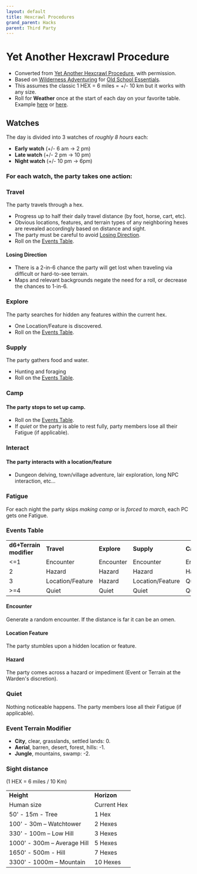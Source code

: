 ```yaml
---
layout: default
title: Hexcrawl Procedures
grand_parent: Hacks
parent: Third Party
---
```


# Yet Another Hexcrawl Procedure
- Converted from [Yet Another Hexcrawl Procedure](https://dangerisreal.blogspot.com/2021/08/yet-another-hexcrawl-procedure-there-is.html), with permission.
- Based on [Wilderness Adventuring](https://oldschoolessentials.necroticgnome.com/srd/index.php/Wilderness_Adventuring) for [Old School Essentials](https://www.drivethrurpg.com/product/272802/OldSchool-Essentials-Basic-Rules).
- This assumes the classic 1 HEX = 6 miles = +/- 10 km but it works with any size.
- Roll for **Weather** once at the start of each day on your favorite table. Example [here](https://ynasmidgard.blogspot.com/2019/02/simple-seasonal-weather-table.html) or [here](https://donjon.bin.sh/d20/weather/).

## Watches
The day is divided into 3 watches of _roughly 8 hours_ each:
- **Early watch** (+/- 6 am -> 2 pm)
- **Late watch** (+/- 2 pm -> 10 pm)
- **Night watch** (+/- 10 pm -> 6pm)

### For each watch, the party takes one action:

### Travel
The party travels through a hex.
- Progress up to half their daily travel distance (by foot, horse, cart, etc).
- Obvious locations, features, and terrain types of any neighboring hexes are revealed accordingly based on distance and sight.
- The party must be careful to avoid [Losing Direction](/hacks/third-party/hexcrawl-procedures/#losing-direction).
- Roll on the [Events Table](/hacks/third-party/hexcrawl-procedures/#events-table).

#### Losing Direction
- There is a 2-in-6 chance the party will get lost when traveling via difficult or hard-to-see terrain.
- Maps and relevant backgrounds negate the need for a roll, or decrease the chances to 1-in-6.

### Explore
The party searches for hidden any features within the current hex.
- One Location/Feature is discovered.
- Roll on the [Events Table](/hacks/third-party/hexcrawl-procedures/#events-table).

### Supply
The party gathers food and water.
- Hunting and foraging
- Roll on the [Events Table](/hacks/third-party/hexcrawl-procedures/#events-table).

### Camp
#### The party stops to set up camp.
- Roll on the [Events Table](/hacks/third-party/hexcrawl-procedures/#events-table).
- If _quiet_ or the party is able to rest fully, party members lose all their Fatigue (if applicable).

### Interact
#### The party interacts with a location/feature
- Dungeon delving, town/village adventure, lair exploration, long NPC interaction, etc...

### Fatigue
For each night the party skips _making camp_ or is _forced to march_, each PC gets one Fatigue.

### Events Table

|                         |                  |             |                  |           |
| ----------------------- | ---------------- | ----------- | ---------------- | --------- |
| **d6+Terrain modifier** | **Travel**       | **Explore** | **Supply**       | **Camp**  |
| <=1                     | Encounter        | Encounter   | Encounter        | Encounter |
| 2                       | Hazard           | Hazard      | Hazard           | Hazard    |
| 3                       | Location/Feature | Hazard      | Location/Feature | Quiet     |
| >=4                     | Quiet            | Quiet       | Quiet            | Quiet     |

#### Encounter
Generate a random encounter. If the distance is far it can be an omen.

#### Location Feature
The party stumbles upon a hidden location or feature.

#### Hazard
The party comes across a hazard or impediment (Event or Terrain at the Warden's discretion).

### Quiet
Nothing noticeable happens. The party members lose all their Fatigue (if applicable).

### Event Terrain Modifier
- **City**, clear, grasslands, settled lands: 0.
- **Aerial**, barren, desert, forest, hills: -1.
- **Jungle**, mountains, swamp: -2.

### Sight distance
(1 HEX = 6 miles / 10 Km)

|||
| --------------------------- | ----------- |
| **Height**                  | **Horizon** |
| Human size                  | Current Hex |
| 50' - 15m - Tree            | 1 Hex       |
| 100' - 30m – Watchtower     | 2 Hexes     |
| 330' - 100m – Low Hill      | 3 Hexes     |
| 1000' - 300m – Average Hill | 5 Hexes     |
| 1650' - 500m - Hill         | 7 Hexes     |
| 3300' - 1000m – Mountain    | 10 Hexes    |
